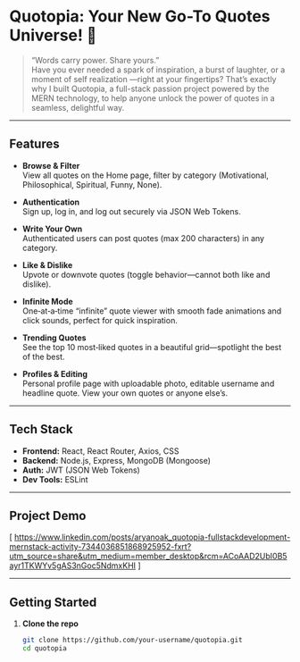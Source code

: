 # Quotopia: Your New Go-To Quotes Universe! 📝


> “Words carry power. Share yours.”  
> Have you ever needed a spark of inspiration, a burst of laughter, or a moment of self realization —right at your fingertips? That’s exactly why I built Quotopia, a full-stack passion project powered by the MERN technology, to help anyone unlock the power of quotes in a seamless, delightful way. 


---

## Features

- **Browse & Filter**  
  View all quotes on the Home page, filter by category (Motivational, Philosophical, Spiritual, Funny, None).

- **Authentication**  
  Sign up, log in, and log out securely via JSON Web Tokens.  

- **Write Your Own**  
  Authenticated users can post quotes (max 200 characters) in any category.

- **Like & Dislike**  
  Upvote or downvote quotes (toggle behavior—cannot both like and dislike).

- **Infinite Mode**  
  One‑at‑a‑time “infinite” quote viewer with smooth fade animations and click sounds, perfect for quick inspiration.

- **Trending Quotes**  
  See the top 10 most‑liked quotes in a beautiful grid—spotlight the best of the best.

- **Profiles & Editing**  
  Personal profile page with uploadable photo, editable username and headline quote. View your own quotes or anyone else’s.


---

##  Tech Stack

- **Frontend:** React, React Router, Axios, CSS  
- **Backend:** Node.js, Express, MongoDB (Mongoose)  
- **Auth:** JWT (JSON Web Tokens)  
- **Dev Tools:** ESLint

---

##  Project Demo

[ https://www.linkedin.com/posts/aryanoak_quotopia-fullstackdevelopment-mernstack-activity-7344036851868925952-fxrt?utm_source=share&utm_medium=member_desktop&rcm=ACoAAD2UbI0B5ayr1TKWYv5gAS3nGoc5NdmxKHI ]

---

##  Getting Started

1. **Clone the repo**  
   ```bash
   git clone https://github.com/your-username/quotopia.git
   cd quotopia


